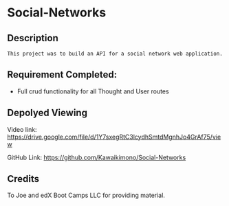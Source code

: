 # Social-Networks

## Description
```
This project was to build an API for a social network web application.
```

## Requirement Completed:
- Full crud functionality for all Thought and User routes

## Depolyed Viewing

Video link: https://drive.google.com/file/d/1Y7sxegRtC3lcydhSmtdMgnhJo4GrAf75/view

GitHub Link: https://github.com/Kawaikimono/Social-Networks

## Credits
 To Joe and edX Boot Camps LLC for providing material.
